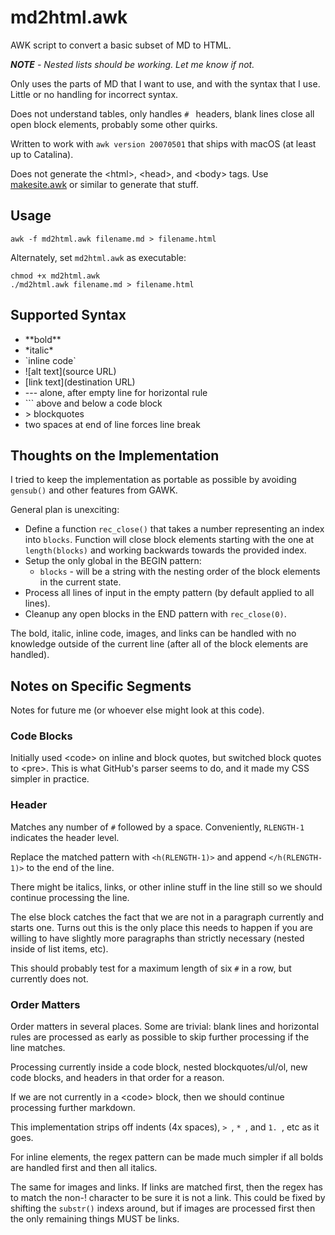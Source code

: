 # md2html.awk
AWK script to convert a basic subset of MD to HTML.  

***NOTE** - Nested lists should be working.  Let me know if not.*

Only uses the parts of MD that I want to use, and with the syntax that I use.  Little or no handling for incorrect syntax.

Does not understand tables, only handles `# ` headers, blank lines close all open block elements, probably some other quirks.

Written to work with `awk version 20070501` that ships with macOS (at least up to Catalina).

Does not generate the \<html\>, \<head\>, and \<body\> tags.  Use [makesite.awk](https://github.com/quBASIC/makesite.awk) or similar to generate that stuff.

## Usage
```
awk -f md2html.awk filename.md > filename.html
```

Alternately, set `md2html.awk` as executable:
```
chmod +x md2html.awk
./md2html.awk filename.md > filename.html
```


## Supported Syntax
- \*\*bold\*\*
- \*italic\*
- \`inline code\`
- \!\[alt text\]\(source URL\)
- \[link text\]\(destination URL\)
- \-\-\- alone, after empty line for horizontal rule
- \`\`\` above and below a code block
- \> blockquotes
- two spaces at end of line forces line break

  

## Thoughts on the Implementation
I tried to keep the implementation as portable as possible by avoiding `gensub()` and other features from GAWK.

General plan is unexciting:
- Define a function `rec_close()` that takes a number representing an index into `blocks`.  Function will close block elements starting with the one at `length(blocks)` and working backwards towards the provided index.
- Setup the only global in the BEGIN pattern:  
    - `blocks` - will be a string with the nesting order of the block elements in the current state.
- Process all lines of input in the empty pattern (by default applied to all lines). 
- Cleanup any open blocks in the END pattern with `rec_close(0)`.

The bold, italic, inline code, images, and links can be handled with no knowledge outside of the current line (after all of the block elements are handled).

## Notes on Specific Segments
Notes for future me (or whoever else might look at this code).

### Code Blocks
Initially used \<code\> on inline and block quotes, but switched block quotes to \<pre\>.  This is what GitHub's parser seems to do, and it made my CSS simpler in practice.

### Header
Matches any number of `#` followed by a space.  Conveniently, `RLENGTH-1` indicates the header level.

Replace the matched pattern with `<h(RLENGTH-1)>` and append `</h(RLENGTH-1)>` to the end of the line.

There might be italics, links, or other inline stuff in the line still so we should continue processing the line.

The else block catches the fact that we are not in a paragraph currently and starts one.  Turns out this is the only place this needs to happen if you are willing to have slightly more paragraphs than strictly necessary (nested inside of list items, etc).

This should probably test for a maximum length of six `#` in a row, but currently does not.

### Order Matters
Order matters in several places.  Some are trivial: blank lines and horizontal rules are processed as early as possible to skip further processing if the line matches.

Processing currently inside a code block, nested blockquotes/ul/ol, new code blocks, and headers in that order for a reason.  

If we are not currently in a \<code\> block, then we should continue processing further markdown.

This implementation strips off indents (4x spaces), `> `, `* `, and `1. `, etc as it goes. 

For inline elements, the regex pattern can be made much simpler if all bolds are handled first and then all italics.  

The same for images and links.  If links are matched first, then the regex has to match the non-! character to be sure it is not a link.  This could be fixed by shifting the `substr()` indexs around, but if images are processed first then the only remaining things MUST be links.
